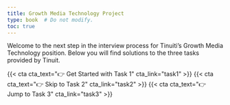 ```yaml
---
title: Growth Media Technology Project 
type: book  # Do not modify.
toc: true
---
```


Welcome to the next step in the interview process for Tinuiti’s Growth Media Technology position. Below you
will find solutions to the three tasks provided by Tinuit.  


{{< cta cta_text="👉 Get Started with Task 1" cta_link="task1" >}}
{{< cta cta_text="👉 Skip to Task 2" cta_link="task2" >}}
{{< cta cta_text="👉 Jump to Task 3" cta_link="task3" >}}
